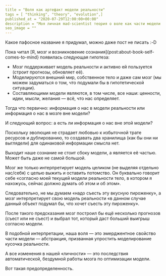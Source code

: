 ```yaml
---
title = "Воля как артефакт модели реальности"
tags = [ "thinking", "theory", "evolution",]
published_at = "2020-07-29T12:00:00+00:00"
description = "Моя личная mad-scientist теория о воле как части модели реальности, которая крутится в голове."
seo_image = ""
---
```


Какое пафосное название я придумал, можно даже пост не писать :-D

Пока читал [Я, мозг и возникновение сознания]{post:about-book-self-comes-to-mind} появилась следующая гипотеза:

- Мозг поддерживает модель реальности и активно ей пользуется (строит прогнозы, обновляет её).
- Моделируются внешний мир, собственное тело и даже сам мозг (мы можем задуматься о том, что подумали бы в гипотетической ситуации).
- Составляющими модели являются, в том числе, все наши: ценности, идеи, мысли, желания — всё, что нас определяет.

Тогда что первично: информация о нас в модели реальности или информация о нас в мозге вне модели?

И следующий вопрос: а есть ли информация о нас вне этой модели?

<!-- more -->

Поскольку эволюция не страдает любовью к избыточной трате ресурсов и дублированию, то создавать два хранилища (как бы они ни выглядели) для одинаковой информации смысла нет.

Выходит наше сознание не стоит сбоку модели, а является её частью. Может быть даже не самой большой.

Мозг же только интерпретирует модель целиком (не выделяя отдельно нас/себя) с целью выжить и оставить потомство. Он буквально говорит себе «согласно моей текущей модели реальности тело, в котором я нахожусь, сейчас должно думать об этом и об этом».

Следовательно, не мы думаем «надо съесть эту вкусную пироженку», а мозг интерпретирует свою модель реальности «в данном случае данный объект подумал бы, что хочет съесть эту пироженку».

После такого предсказания мозг построил бы ещё несколько прогнозов (съест или не съест) и выбрал тот, который даст больший выигрыш согласно модели.

В подобной интерпретации, наша воля — это эмерджентное свойство части модели — абстракция, призванная упростить моделирование кусочка реальности.

А все изменения в нашей «личности» — это последствия автоматической, бездумной работы мозга по оптимизации модели.

Вот такая предопределенность.

